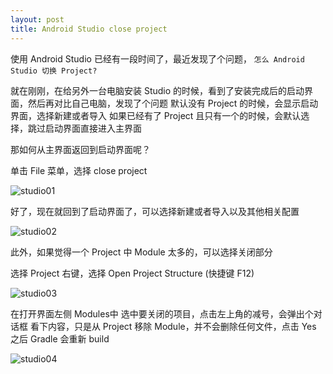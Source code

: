 ```yaml
---
layout: post
title: Android Studio close project 
---
```


使用 Android Studio 已经有一段时间了，最近发现了个问题， `怎么 Android Studio 切换 Project?`  

就在刚刚，在给另外一台电脑安装 Studio 的时候，看到了安装完成后的启动界面，然后再对比自己电脑，发现了个问题
默认没有 Project 的时候，会显示启动界面，选择新建或者导入
如果已经有了 Project 且只有一个的时候，会默认选择，跳过启动界面直接进入主界面

那如何从主界面返回到启动界面呢？

单击 File 菜单，选择 close project 

![studio01](http://liuz.me/images/studio01.png)

好了，现在就回到了启动界面了，可以选择新建或者导入以及其他相关配置

![studio02](http://liuz.me/images/studio02.png)


此外，如果觉得一个 Project 中 Module 太多的，可以选择关闭部分

选择 Project 右键，选择 Open Project Structure (快捷键 F12)

![studio03](http://liuz.me/images/studio03.png)


在打开界面左侧 Modules中 选中要关闭的项目，点击左上角的减号，会弹出个对话框
看下内容，只是从 Project 移除 Module，并不会删除任何文件，点击 Yes 之后 Gradle 会重新 build

![studio04](http://liuz.me/images/studio04.png)




